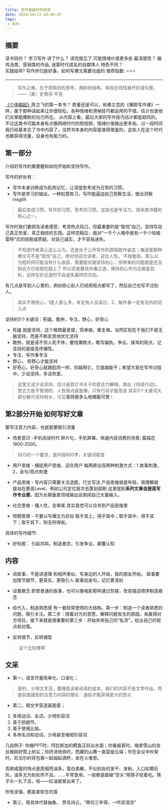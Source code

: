 ```yaml
---
title: 写作是最好的投资
date: 2019/10/13 20:46:25
tags:
 - 写作
---
```


## 摘要
读书目的？ 学习写作 
讲了什么？ 读完就忘了,可能情绪价值更多些
最深感悟？ 偏鸡汤类、营销类的作品, 迷蒙时代成名的自媒体人
特色不同？  
实践指导?  写作终归是好事，如何写爆文需要功底的 
推荐指数:  ⭐️⭐️⭐ ️ 
<!-- more -->
---

> 写作之难，在于把网状的思考，用树状结构，体现在线性展开的语句里。——（美）史蒂芬·平克

[《个体崛起》](../growth/个体崛起.md)陈立飞的第一本书？
质量还是可以，和弗兰克的《爆款写作课》一样，属于那种读起来让你很轻松，各种情绪和滑梯技巧都运用的不错。估计也是他们文章能爆款的功力所在。 从内容上看，最后大家的写作技巧估计都是趋同的。
不过这类书可能本身有点像网络时代的短视频，情绪价值输出更多些。过一段时间我已经基本忘了书中内容了。当然书本身的内容是值得借鉴的，这些人在这个时代也都获得流量，自身也有能力的。

## 第一部分
介绍的写作的重要醒和如何开始和坚持写作。

写作的好处有：
* 写作本身训练成为肌肉记忆，让深度思考成为日常的习惯。
* 写作是学习的输出，一种刻意练习，写作能逼迫自己观察生活，做出洞察insgith

>最后变成习惯，写作的习惯，思考的习惯。这些也是专注力、效率类书籍的核心之一。

写作时我们要顾及读者感受、考虑热点风口，但最重要的是“取悦”自己，坚持写自己真正热爱、真正相信的东西。这样完稿后，面对“一千个人眼中就有一千个哈姆雷特”式的挑剔或质疑，对自己诚实，才不容易迷失。
>不知道作者真心这么认为，还是处于公开写作的原因故作姿态；像迷蒙那种爆文可不是“取悦”自己，绝对地迎合读者，迎合人性。
>不按套路，那么以为短时间可能没有什么收获，需要能长期坚持初心；但带来的问题就是还没到远方已经倒在路上了
>所以还是要找中庸之道，保持初心作为北极星目标，这样在抄近道时不会迷失最终的方向。

有几点是写到人心里的，例如担心别人已经把观点都写了，然后自己也写不过别人。
>其实不用担心，1是人那么多，肯定有人没读过，2，每件事一定有另外的切入点

坚持的5个关键词：死磕，敢拚，专注，野心，好奇心
* 死磕 就是坚持，这个微商最爱提，简单做，重复做。当然区别在于我们不是无脑坚持，而是不断反思地优化坚持
* 敢拚，就是语不惊人死不休，要找爆款点，敢写偏执，争议，挨骂的观点，记住目的是提高传播性。
* 专注，写作事专注
* 野心， 有野心才能坚持
* 好奇心，好奇心就跟肌肉一样，你越用它，它就越能干；希望大家在写作过程中，少谈坚持，多谈热爱。
>这里又说少谈坚持，估计是其它书关于的意志力解释。类似《持续行动》，意志力是不管用的，人性弱点就是懒，只有行动才能改变
>其实5个关键词大部分都可坚持相关，可见**坚持是多么地难能可贵**！

## 第2部分开始 如何写好文章
要写注意力内容，也就是要吸引流量

* 场景意识 -手机阅读时代
碎片化，手机屏幕，快速内容消费的场景; 篇幅在1800-2500。
>SEO的一个要求，是内容800字，关键词密度

* 用户思维 - 捕捉用户思维，迎合用户
每两屏出现两种刺激方式：1 故事刺激，2，金句/观点刺激

* 产品思维 - 写内容只需要关注选题，行文写法
产品思维就是布局，我理解就是站在更高Level，例如公司定位层次去策划部剧
这里提到**系列文章会提高写作专业感**，因为长期垂直领域输出会倒闭自己大量输入。

* 社交思维 - 懂人性，会审美 其实我觉可以合并到产品思维里
* 预期管理 - 不要以写爆文为目标
取乎其上，得乎其中；取乎其中，得乎其下；取乎其下，则无所得矣。


具体的写作细节:
* 好标题： 引起共鸣，制造悬念，引发争议，颠覆认知

## 内容
* 讲故事，不是讲道理
和相声类似，写身边的人开始，我的朋友开始，
故事要加情节细节，更真实，更吸引人
故事加金句，记忆更深刻

* 设置悬念
即使普通的故事，也可以像电影那样通过剪接，改变描述顺序制造悬念

* 给代入，制造熟悉感
有一套经常使用的大结构。第一步：制造一个读者熟悉的问题，吸引关注。第二步：顺着对方的意愿，解释问题发生的原因，来赢得对方信任。接下来就是很重要的第三步：开始夹带自己的“私货”，给出自己的观点和对策。

* 反转情节，反转铺垫
> 这个比较难啊

## 文采
* 第一，语言尽量简单化、口语化；
> 是的，少用文艺范，要降低读者阅读的成本，我们的内容不是文学作品，而是前面提到的注意力内容的理论：通俗才能获得更大的受众

* 第二，用文字营造画面感；
1) 多用动词、名词，少用形容词
2) 善于抓细节。
3) 善于使用比喻。
4) 多用名词和动词，少用甚至堆砌形容词

几段例子:
你做PPT时，阿拉斯加的鳕鱼正跃出水面；你看报表时，梅里雪山的金丝猴刚好爬上树尖；你挤进地铁时，西藏的山鹰一直盘旋云端；你在会议中吵架时，尼泊尔的背包客一起端起酒杯，坐在火堆旁。

高邮咸蛋的特点是质细而油多。蛋白柔嫩，不似别处的发干、发粉，入口如嚼石灰。油多尤为别处所不及。……平常食用，一般都是敲破“空头”用筷子挖着吃。筷子头一扎下去，吱——红油就冒出来了。

所有坚强，都是柔软生的茧

* 第三，用具体代替抽象。
贾岛诗云，“两句三年得，一吟双泪流”
